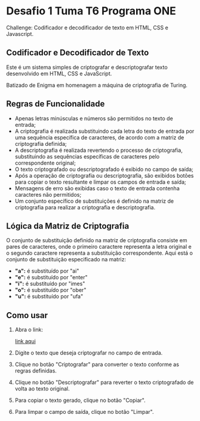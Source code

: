 # Desafio 1 Tuma T6 Programa ONE 

Challenge: Codificador e decodificador de texto em HTML, CSS e Javascript.

## Codificador e Decodificador de Texto

Este é um sistema simples de criptografar e descriptografar texto desenvolvido em HTML, CSS e JavaScript.

Batizado de Enigma em homenagem a máquina de criptografia de Turing.

## Regras de Funcionalidade

- Apenas letras minúsculas e números são permitidos no texto de entrada;
- A criptografia é realizada substituindo cada letra do texto de entrada por uma sequência específica de caracteres, de acordo com a matriz de criptografia definida;
- A descriptografia é realizada revertendo o processo de criptografia, substituindo as sequências específicas de caracteres pelo correspondente original;
- O texto criptografado ou descriptografado é exibido no campo de saída;
- Após a operação de criptografia ou descriptografia, são exibidos botões para copiar o texto resultante e limpar os campos de entrada e saída;
- Mensagens de erro são exibidas caso o texto de entrada contenha caracteres não permitidos;
- Um conjunto específico de substituições é definido na matriz de criptografia para realizar a criptografia e descriptografia.

## Lógica da Matriz de Criptografia

O conjunto de substituição definido na matriz de criptografia consiste em pares de caracteres, onde o primeiro caractere representa a letra original e o segundo caractere representa a substituição correspondente. Aqui está o conjunto de substituição especificado na matriz:

- **"a":** é substituído por "ai"
- **"e":** é substituído por "enter"
- **"i":** é substituído por "imes"
- **"o":** é substituído por "ober"
- **"u":** é substituído por "ufa"

## Como usar

1. Abra o link:
   
    [link aqui](https://codificador-one-five.vercel.app/)
   
2. Digite o texto que deseja criptografar no campo de entrada.
3. Clique no botão "Criptografar" para converter o texto conforme as regras definidas.
4. Clique no botão "Descriptografar" para reverter o texto criptografado de volta ao texto original.
5. Para copiar o texto gerado, clique no botão "Copiar".
6. Para limpar o campo de saída, clique no botão "Limpar".
